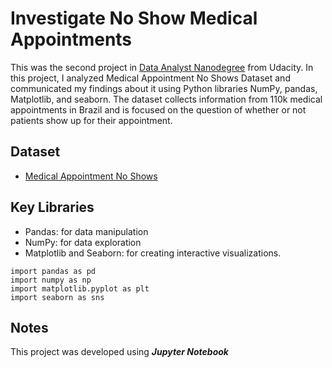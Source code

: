 # Investigate No Show Medical Appointments

This was the second project in [Data Analyst Nanodegree](https://www.udacity.com/course/data-analyst-nanodegree--nd002)  from Udacity. In this project, I analyzed Medical Appointment No Shows Dataset and communicated my findings about it using Python libraries NumPy, pandas, Matplotlib, and seaborn. The dataset collects information from 110k medical appointments in Brazil and is focused on the question of whether or not patients show up for their appointment.


## Dataset 
- [Medical Appointment No Shows](https://github.com/RawanAlsaedi/Investigate-No-Show-Appointments/blob/main/noshowappointments-kagglev2-may-2016.csv)


## Key Libraries
- Pandas: for data manipulation
- NumPy: for data exploration
- Matplotlib and Seaborn: for creating interactive visualizations.

``` 
import pandas as pd
import numpy as np
import matplotlib.pyplot as plt
import seaborn as sns
```

## Notes
This project was developed using **_Jupyter_ _Notebook_**
